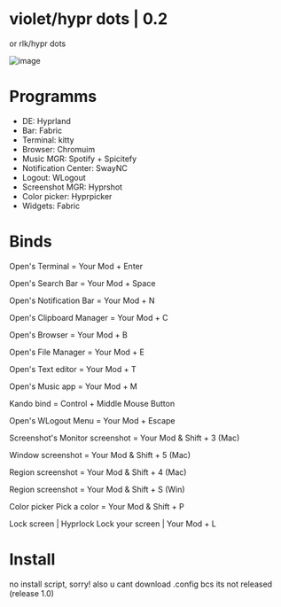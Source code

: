 # violet/hypr dots | 0.2
or rlk/hypr dots

![image](https://github.com/user-attachments/assets/95aeb796-93ac-4ad7-a5bf-55b4a2993533)

# Programms
+ DE: Hyprland
+ Bar: Fabric
+ Terminal: kitty
+ Browser: Chromuim
+ Music MGR: Spotify + Spicitefy
+ Notification Center: SwayNC
+ Logout: WLogout
+ Screenshot MGR: Hyprshot
+ Color picker: Hyprpicker
+ Widgets: Fabric

# Binds
Open's Terminal          = Your Mod + Enter

Open's Search Bar        = Your Mod + Space

Open's Notification Bar  = Your Mod + N

Open's Clipboard Manager = Your Mod + C

Open's Browser           = Your Mod + B

Open's File Manager      = Your Mod + E

Open's Text editor       = Your Mod + T

Open's Music app         = Your Mod + M

Kando bind               = Control  + Middle Mouse Button

Open's WLogout Menu      = Your Mod + Escape

Screenshot's
Monitor screenshot = Your Mod & Shift + 3 (Mac)

Window screenshot  = Your Mod & Shift + 5 (Mac)

Region screenshot  = Your Mod & Shift + 4 (Mac)

Region screenshot  = Your Mod & Shift + S (Win)

Color picker
Pick a color = Your Mod & Shift + P

Lock screen | Hyprlock
Lock your screen | Your Mod + L

# Install
no install script, sorry!
also u cant download .config bcs its not released (release 1.0)
